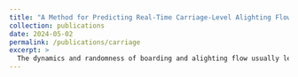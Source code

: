 ```yaml
---
title: "A Method for Predicting Real-Time Carriage-Level Alighting Flow Based on Train Weighing Data by Incorporating Correlations Among Carriages"
collection: publications
date: 2024-05-02
permalink: /publications/carriage
excerpt: >
  The dynamics and randomness of boarding and alighting flow usually lead to unbalanced congestion across multiple carriages of one metro train. Train weighing sensors make it possible to acknowledge each carriage’s weights in real-time, but it is still hard to know the alighting passengers at the next station, making it difficult to organize boarding flow in advance to balance each carriage’s congestion. Moreover, the correlations among multiple carriages strengthen the complexity of alighting flow prediction. This study will adopt the Convolutional Long-Short Term Memory (convLSTM) model based on the multichannel features to predict the carriage alighting flow with the consideration of correlations among carriages. Firstly, the historical carriages’ alighting flow is extracted by monitoring the variations of weights caused by the passengers getting on/off carriages based on the train weighing sensors. Then, the convolution operations are used to extract the correlation between carriages in spatial dimensions. Finally, the LSTM model captures the temporal correlations among carriages and predicts the alighting flow of each carriage. Based on the train weighing data, the model is applied and specified in Guangzhou Metro Line 14 where one metro train consists of 6 carriages. The results show that the proposed model has better performance than other deep learning methods and the model that considers the adjacent carriages’ correlations performs best.<br/><img src='/images/graph.png'>
---
```

